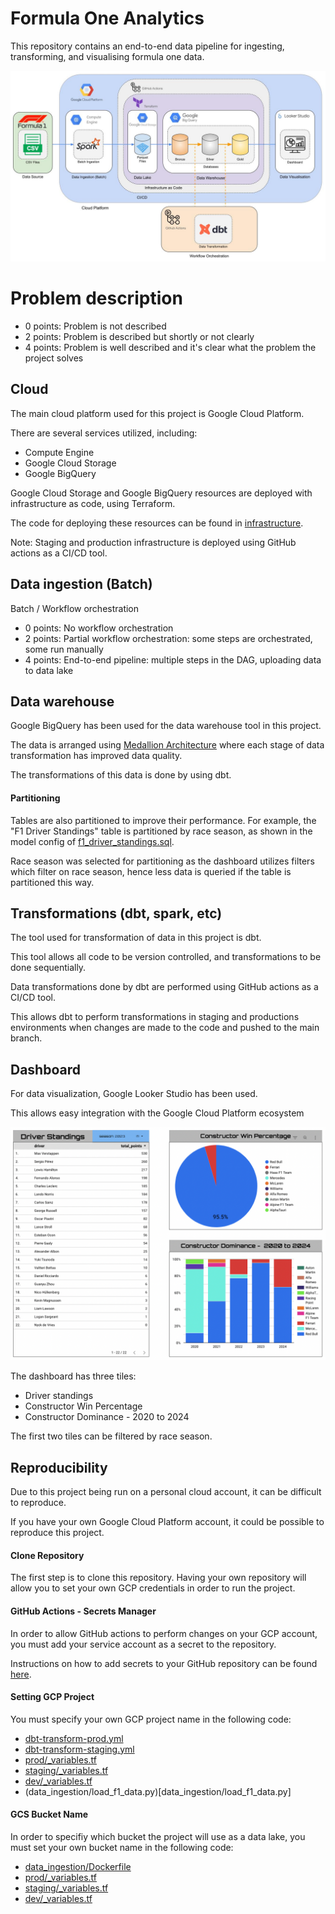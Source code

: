 # Formula One Analytics
This repository contains an end-to-end data pipeline for ingesting, transforming, and visualising formula one data.

![Image](./images/f1_data_pipeline.jpg)

# Problem description
- 0 points: Problem is not described
- 2 points: Problem is described but shortly or not clearly
- 4 points: Problem is well described and it's clear what the problem the project solves

## Cloud
The main cloud platform used for this project is Google Cloud Platform.

There are several services utilized, including:
- Compute Engine
- Google Cloud Storage
- Google BigQuery

Google Cloud Storage and Google BigQuery resources are deployed with infrastructure as code, using Terraform.

The code for deploying these resources can be found in [infrastructure](./infrastructure).

Note: Staging and production infrastructure is deployed using GitHub actions as a CI/CD tool.

## Data ingestion (Batch)
Batch / Workflow orchestration
- 0 points: No workflow orchestration
- 2 points: Partial workflow orchestration: some steps are orchestrated, some run manually
- 4 points: End-to-end pipeline: multiple steps in the DAG, uploading data to data lake

## Data warehouse
Google BigQuery has been used for the data warehouse tool in this project.

The data is arranged using [Medallion Architecture](https://www.databricks.com/glossary/medallion-architecture) where each stage of data transformation has improved data quality.

The transformations of this data is done by using dbt.

#### Partitioning
Tables are also partitioned to improve their performance. For example, the "F1 Driver Standings" table is partitioned by race season, as shown in the model config of [f1_driver_standings.sql](./transformations/gold/models/marts/f1_driver_standings.sql).

Race season was selected for partitioning as the dashboard utilizes filters which filter on race season, hence less data is queried if the table is partitioned this way.

## Transformations (dbt, spark, etc)
The tool used for transformation of data in this project is dbt.

This tool allows all code to be version controlled, and transformations to be done sequentially.

Data transformations done by dbt are performed using GitHub actions as a CI/CD tool.

This allows dbt to perform transformations in staging and productions environments when changes are made to the code and pushed to the main branch.

## Dashboard
For data visualization, Google Looker Studio has been used.

This allows easy integration with the Google Cloud Platform ecosystem

![Image](./images/f1_dashboard.png)

The dashboard has three tiles:
- Driver standings
- Constructor Win Percentage
- Constructor Dominance - 2020 to 2024

The first two tiles can be filtered by race season.

## Reproducibility
Due to this project being run on a personal cloud account, it can be difficult to reproduce.

If you have your own Google Cloud Platform account, it could be possible to reproduce this project.

#### Clone Repository
The first step is to clone this repository. Having your own repository will allow you to set your own GCP credentials in order to run the project.

#### GitHub Actions - Secrets Manager
In order to allow GitHub actions to perform changes on your GCP account, you must add your service account as a secret to the repository.

Instructions on how to add secrets to your GitHub repository can be found [here](https://docs.github.com/en/actions/security-guides/using-secrets-in-github-actions).

#### Setting GCP Project
You must specify your own GCP project name in the following code:
- [dbt-transform-prod.yml](./.github/workflows/dbt-transform-prod.yml)
- [dbt-transform-staging.yml](./.github/workflows/dbt-transform-staging.yml)
- [prod/_variables.tf](./infrastructure/prod/_variables.tf)
- [staging/_variables.tf](./infrastructure/staging/_variables.tf)
- [dev/_variables.tf](./infrastructure/dev/_variables.tf)
- (data_ingestion/load_f1_data.py)[data_ingestion/load_f1_data.py]


#### GCS Bucket Name
In order to specifiy which bucket the project will use as a data lake, you must set your own bucket name in the following code:
- [data_ingestion/Dockerfile](./data_ingestion/Dockerfile)
- [prod/_variables.tf](./infrastructure/prod/_variables.tf)
- [staging/_variables.tf](./infrastructure/staging/_variables.tf)
- [dev/_variables.tf](./infrastructure/dev/_variables.tf)

